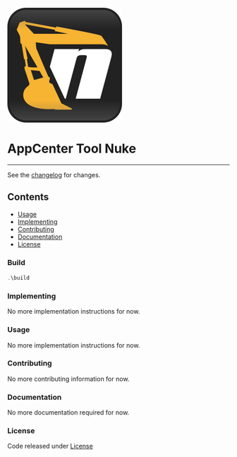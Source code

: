 ![logo](icon.png)

# AppCenter Tool Nuke

---------------------------------------

See the [changelog](CHANGELOG.md) for changes.

## Contents

* [Usage](#usage)
* [Implementing](#implementing)
* [Contributing](#contributing)
* [Documentation](#documentation)
* [License](#license)

### Build

```powershell
.\build
```

### Implementing

No more implementation instructions for now.

### Usage

No more implementation instructions for now.

### Contributing

No more contributing information for now.

### Documentation

No more documentation required for now.

### License

Code released under [License](LICENSE)
